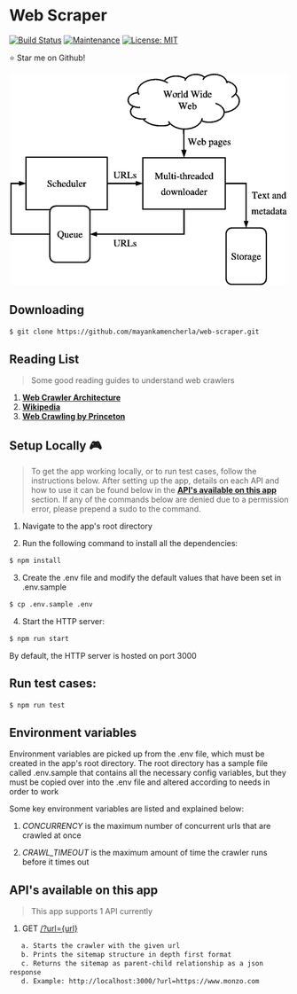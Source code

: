# Web Scraper

[![Build Status](https://travis-ci.org/mayankamencherla/web-scraper.svg?branch=master)](https://travis-ci.org/mayankamencherla/web-scraper)
[![Maintenance](https://img.shields.io/badge/Maintained%3F-yes-green.svg)](https://GitHub.com/Naereen/StrapDown.js/graphs/commit-activity)
[![License: MIT](https://img.shields.io/badge/License-MIT-yellow.svg)](https://opensource.org/licenses/MIT)
<!-- [![Packagist](https://img.shields.io/packagist/v/symfony/symfony.svg)]() -->

:star: Star me on Github!

<p align="center">
    <a href="https://en.wikipedia.org/wiki/Web_crawler">
        <img src="https://github.com/mayankamencherla/web-scraper/blob/master/web-crawler.jpg" />
    </a>
</p>

## Downloading
```bash
$ git clone https://github.com/mayankamencherla/web-scraper.git
```

## Reading List
> Some good reading guides to understand web crawlers
1. **[Web Crawler Architecture](https://www.microsoft.com/en-us/research/wp-content/uploads/2009/09/EDS-WebCrawlerArchitecture.pdf)**
2. **[Wikipedia](https://en.wikipedia.org/wiki/Web_crawler)**
3. **[Web Crawling by Princeton](http://www.cs.princeton.edu/courses/archive/spr11/cos435/Notes/web_crawling_topost.pdf)**

## Setup Locally :video_game:
> To get the app working locally, or to run test cases, follow the instructions below.
> After setting up the app, details on each API and how to use it can be found below in the **[API's available on this app](https://github.com/mayankamencherla/web-scraper#apis-available-on-this-app)** section.
> If any of the commands below are denied due to a permission error, please prepend a sudo to the command.

1. Navigate to the app's root directory

2. Run the following command to install all the dependencies:
```bash
$ npm install
```

3. Create the .env file and modify the default values that have been set in .env.sample
```bash
$ cp .env.sample .env
```

4. Start the HTTP server:
```bash
$ npm run start
```
By default, the HTTP server is hosted on port 3000

## Run test cases:
```bash
$ npm run test
```

## Environment variables
Environment variables are picked up from the .env file, which must be created in the app's root directory. The root directory has a sample file called .env.sample that contains all the necessary config variables, but they must be copied over into the .env file and altered according to needs in order to work

Some key environment variables are listed and explained below:

1. *CONCURRENCY* is the maximum number of concurrent urls that are crawled at once

2. *CRAWL_TIMEOUT* is the maximum amount of time the crawler runs before it times out


## API's available on this app
> This app supports 1 API currently

1. GET <a href="http://localhost:3000/?url={url}" target="_blank">/?url={url}</a>
```
   a. Starts the crawler with the given url
   b. Prints the sitemap structure in depth first format
   c. Returns the sitemap as parent-child relationship as a json response
   d. Example: http://localhost:3000/?url=https://www.monzo.com
```